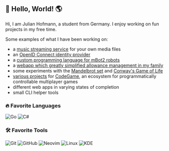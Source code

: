## 👋 Hello, World! 🌎

Hi, I am Julian Hofmann, a student from Germany. I enjoy working on fun projects in my free time. 

Some examples of what I have been working on:
- a [music streaming service](https://github.com/juho05/crossonic) for your own media files
- an [OpenID Connect identity provider](https://github.com/juho05/h-id)
- a [custom programming language for mBot2 robots](https://github.com/juho05/embe)
- a [webapp which greatly simplified allowance management in my family](https://github.com/juho05/h-bank)
- some experiments with the [Mandelbrot set](https://github.com/juho05/fractals) and [Conway's Game of Life](https://github.com/juho05/golminator)
- [various projects](https://github.com/orgs/code-game-project/repositories) for [CodeGame](https://github.com/orgs/code-game-project), an ecosystem for programmatically controllable multiplayer games
- different web apps in varying states of completion
- small CLI helper tools

### 🔥 Favorite Languages

![Go](https://img.shields.io/badge/-Go-000000?style=flat&logo=go&logoColor=ffffff&labelColor=00ADD8)
![C#](https://img.shields.io/badge/-C%23-000000?style=flat&logo=csharp&logoColor=239120&labelColor=ffffff)

### 🛠️ Favorite Tools

![Git](https://img.shields.io/badge/-Git-000000?style=flat&logo=git&logoColor=F05032&labelColor=ffffff)
![GitHub](https://img.shields.io/badge/-GitHub-000000?style=flat&logo=github&logoColor=000000&labelColor=ffffff)
![Neovim](https://img.shields.io/badge/-Neovim-000000?style=flat&logo=neovim&logoColor=57A143&labelColor=000000)
![Linux](https://img.shields.io/badge/-Linux-000000?style=flat&logo=linux&logoColor=000000&labelColor=ffffff)
![KDE](https://img.shields.io/badge/-KDE-000000?style=flat&logo=kde&logoColor=ffffff&labelColor=1D99F3)
